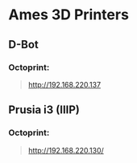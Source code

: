 # Ames 3D Printers

## D-Bot

### Octoprint:
> <http://192.168.220.137>


## Prusia i3 (IIIP)

### Octoprint:
> <http://192.168.220.130/>
